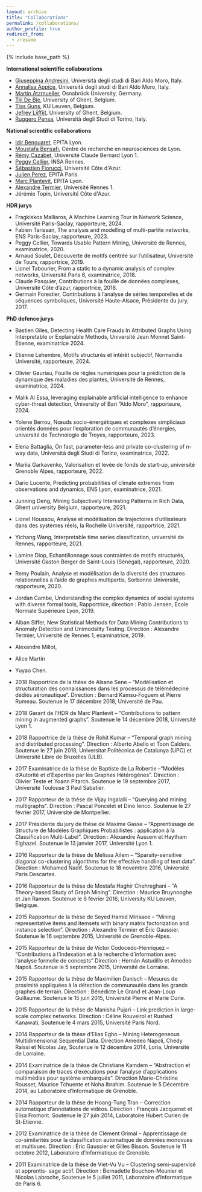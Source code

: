 ```yaml
---
layout: archive
title: "Collaborations"
permalink: /collaborations/
author_profile: true
redirect_from:
  - /resume
---
```


{% include base_path %}

**International scientific collaborations**
* <a href="https://kdde.di.uniba.it/people/giuseppina-andresini/">Giuseppina Andresini</a>, Università degli studi di Bari Aldo Moro, Italy.
* <a href="https://kdde.di.uniba.it/people/annalisa-appice/">Annalisa Appice</a>, Università degli studi di Bari Aldo Moro, Italy.
* <a href="https://martin.atzmueller.net/">Martin Atzmueller</a>, Osnabrück University, Germany.
* <a href="https://ai.ugent.be/people/TijlDeBie.en.html">Tijl De Bie</a>, University of Ghent, Belgium.
* <a href="https://people.cs.kuleuven.be/~tias.guns/">Tias Guns</a>, KU Leuven, Belgium.
* <a href="https://research.ugent.be/web/person/jefrey-lijffijt-0/en">Jefrey Lijffijt</a>, University of Ghent, Belgium.
* <a href="http://www.di.unito.it/~pensa/">Ruggero Pensa</a>, Università degli Studi di Torino, Italy.
  

**National scientific collaborations**
* <a href="https://www.lre.epita.fr/perso/idir-benouaret/">Idir Benouaret</a>, EPITA Lyon.
* <a href="https://sites.google.com/site/moustafabensafi/home">Moustafa Bensafi</a>, Centre de recherche en neurosciences de Lyon.
* <a href="https://cazabetremy.fr/">Rémy Cazabet</a>, Université Claude Bernard Lyon 1.
* <a href="https://people.irisa.fr/Peggy.Cellier/">Peggy Cellier</a>, INSA Rennes.
* <a href="https://univ-cotedazur.fr/annuaire/m-sebastien-fiorucci">Sébastien Fiorucci</a>, Université Côte d'Azur.
* <a href="https://www.lre.epita.fr/people/staff/">Julien Perez</a>, EPITA Paris.
* <a href="https://www.lre.epita.fr/perso/marc-plantevit/">Marc Plantevit</a>, EPITA Lyon.
* <a href="https://people.irisa.fr/Alexandre.Termier/">Alexandre Termier</a>, Université Rennes 1.
* <a hrfe="https://univ-cotedazur.fr/jeremie-topin">Jérémie Topin</a>, Université Côte d'Azur.

**HDR jurys**
* Fragkiskos Malliaros, A Machine Learning Tour in Network Science, Université Paris-Saclay, rapporteure, 2024.
* Fabien Tarissan, The analysis and modelling of multi-partite networks, ENS Paris-Saclay, rapporteure, 2023.
* Peggy Cellier, Towards Usable Pattern Mining, Université de Rennes, examinatrice, 2020.
* Arnaud Soulet, Découverte de motifs centrée sur l’utilisateur, Université de Tours, rapportrice, 2019.
* Lionel Tabourier, From a static to a dynamic analysis of complex networks, Université Paris 6, examinatrice, 2018.
* Claude Pasquier, Contributions à la fouille de données complexes, Université Côte d’azur, rapportrice, 2018.
* Germain Forestier, Contributions à l’analyse de séries temporelles et de séquences symboliques, Université Haute-Alsace, Présidente du jury, 2017.


**PhD defence jurys**
* Bastien Giles, Detecting Health Care Frauds In Attributed Graphs Using Interpretable or Explainable Methods, Université Jean Monnet Saint-Étienne, examinatrice 2024.
* Etienne Lehembre, Motifs structurés et intérêt subjectif, Normandie Université, rapporteure, 2024.
* Olivier Gauriau, Fouille de règles numériques pour la prédiction de la dynamique des maladies des plantes, Université de Rennes, examinatrice, 2024.
* Malik Al Essa, leveraging explainable artificial intelligence to enhance cyber-threat detection, University of Bari ”Aldo Moro”, rapporteure, 2024.
* Yolene Berrou, Nœuds socio-énergétiques et complexes simpliciaux orientés données pour l’exploration de communautés d’énergies, université de Technologie de Troyes, rapporteure, 2023.
* Elena Battaglia, On fast, parameter-less and private co-clustering of n-way data, Università degli Studi di Torino, examinatrice, 2022.
* Mariia Garkavenko, Valorisation et levée de fonds de start-up, université Grenoble Alpes, rapporteure, 2022.
* Dario Lucente, Predicting probabilities of climate extremes from observations and dynamics, ENS Lyon, examinatrice, 2021.
* Junning Deng, Mining Subjectively Interesting Patterns in Rich Data, Ghent university Belgium, rapporteure, 2021.
* Lionel Houssou, Analyse et modélisation de trajectoires d’utilisateurs dans des systèmes réels, la Rochelle Université, rapportrice, 2021.
* Yichang Wang, Interpretable time series classification, université de Rennes, rapporteure, 2021.
* Lamine Diop, Echantillonnage sous contraintes de motifs structurés, Université Gaston Berger de Saint-Louis (Sénégal), rapporteure, 2020.
* Remy Poulain, Analyse et modélisation de la diversité des structures relationnelles à l’aide de graphes multipartis, Sorbonne Université, rapporteure, 2020.
* Jordan Cambe, Understanding the complex dynamics of social systems with diverse formal tools, Rapportrice, direction : Pablo Jensen, Ecole Normale Supérieure Lyon, 2019.
* Alban Siffer, New Statistical Methods for Data Mining Contributions to Anomaly Detection and Unimodality Testing. Direction : Alexandre Termier, Université de Rennes 1, examinatrice, 2019.
* Alexandre Millot,
* Alice Martin
* Yuyao Chen.
* 2018 Rapportrice de la thèse de Alsane Sene – “Modélisation et structuration des connaissances dans les processus de télémédecine dédiés aéronautique”. Direction : Bernard
Kamsu-Foguem et Pierre Rumeau. Soutenue le 17 décembre 2018, Université
de Pau.
* 2018 Garant de l’HDR de Marc Plantevit – “Contributions to pattern mining in augmented graphs”. Soutenue le 14 décembre 2018, Université Lyon 1.


* 2018 Rapportrice de la thèse de Rohit Kumar – “Temporal graph mining and distributed processing”. Direction : Alberto Abello et Toon Calders. Soutenue le 27 juin 2018, Universitat Politècnica de Catalunya (UPC) et Université Libre de Bruxelles (ULB). 
* 2017 Examinatrice de la thèse de Baptiste de La Robertie –“Modèles d’Autorité et d’Expertise par les Graphes Hétérogènes”. Direction : Olivier Teste et Yoann Pitarch. Soutenue le 19 septembre 2017, Université Toulouse 3 Paul Sabatier.
* 2017 Rapporteur de la thèse de Vijay Ingalalli – “Querying and mining multigraphs”. Direction : Pascal Poncelet et Dino Ienco. Soutenue le 27 février 2017, Université
de Montpellier.
* 2017 Présidente du jury de thèse de Maxime Gasse – “Apprentissage de Structure de Modèles Graphiques Probabilistes : application à la Classification Multi-Label”. Direction : Alexandre Aussem et Haytham Elghazel. Soutenue le 13 janvier 2017, Université Lyon 1.
* 2016 Rapporteur de la thèse de Melissa Ailem – “Sparsity-sensitive diagonal co-clustering algorithms for the effective handling of text data”. Direction : Mohamed Nadif. Soutenue le 18 novembre 2016, Université Paris Descartes.
* 2016 Rapporteur de la thèse de Mostafa Haghir Chehreghani – “A Theory-based Study of Graph Mining”. Direction : Maurice Bruynooghe et Jan Ramon. Soutenue le
6 février 2016, University KU Leuven, Belgique.
* 2015 Rapporteur de la thèse de Seyed Hamid Mirisaee – “Mining representative items
and itemsets with binary matrix factorization and instance selection”. Direction :
Alexandre Termier et Éric Gaussier. Soutenue le 16 septembre 2015, Université
de Grenoble-Alpes.
* 2015 Rapporteur de la thèse de Vı́ctor Codocedo-Henrı́quez – “Contributions à l’indexation
et à la recherche d’information avec l’analyse formelle de concepts” Direction :
Hernán Astudillo et Amedeo Napoli. Soutenue le 5 septembre 2015, Université
de Lorraine.
* 2015 Rapporteur de la thèse de Maximilien Danisch – Mesures de proximité appliquées à la
détection de communautés dans les grands graphes de terrain. Direction : Bénédicte
Le Grand et Jean-Loup Guillaume. Soutenue le 15 juin 2015, Université Pierre
et Marie Curie.
* 2015 Rapporteur de la thèse de Manisha Pujari – Link prediction in large-scale complex
networks. Direction : Céline Rouveirol et Rushed Kanawati, Soutenue le 4
mars 2015, Université Paris Nord.
* 2014 Rapporteur de la thèse d’Elias Egho – Mining Heterogeneous Multidimensional
Sequential Data. Direction Amedeo Napoli, Chedy Raissi et Nicolas Jay,
Soutenue le 12 décembre 2014, Loria, Université de Lorraine.
* 2014 Examinatrice de la thèse de Christiane Kamdem – “Abstraction et comparaison de
traces d’exécutions pour l’analyse d’applications multimédias pour système embarqués”.
Direction Marie-Christine Rousset, Maurice Tchuente et Noha Ibrahim.
Soutenue le 5 Décembre 2014, au Laboratoire d’Informatique de Grenoble.
* 2014 Rapporteur de la thèse de Hoang-Tung Tran – Correction automatique d’annotations
de vidéos. Direction : François Jacquenet et Elisa Fromont. Soutenue le 27
juin 2014, Laboratoire Hubert Curien de St-Etienne.
* 2012 Examinatrice de la thèse de Clément Grimal – Apprentissage de co-similarités
pour la classification automatique de données monovues et multivues. Direction : Éric Gaussier et Gilles Bisson. Soutenue le 11 octobre 2012, Laboratoire
d’Informatique de Grenoble.
* 2011 Examinatrice de la thèse de Viet-Vu Vu – Clustering semi-supervisé et apprentis-
sage actif. Direction : Bernadette Bouchon-Meunier et Nicolas Labroche,
Soutenue le 5 juillet 2011, Laboratoire d’Informatique de Paris 6.



